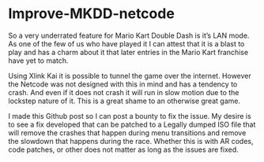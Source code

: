 # Improve-MKDD-netcode

So a very underrated feature for Mario Kart Double Dash is it’s LAN mode. As one of the few of us who have played it I can attest that it is a blast to play and has a charm about it that later entries in the Mario Kart franchise have yet to match. 

Using Xlink Kai it is possible to tunnel the game over the internet. However the Netcode was not designed with this in mind and has a tendency to crash. And even if it does not crash it will run in slow motion due to the lockstep nature of it. This is a great shame to an otherwise great game. 

I made this Github post so I can post a bounty to fix the issue. My desire is to see a fix developed that can be patched to a Legally dumped ISO file that will remove the crashes that happen during menu transitions and remove the slowdown that happens during the race. Whether this is with AR codes, code patches, or other does not matter as long as the issues are fixed.
